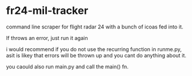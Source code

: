 # fr24-mil-tracker

command line scraper for flight radar 24 with a bunch of icoas fed into it. 

If throws an error, just run it again

i would recommend if you do not use the recurring function in runme.py, asit is likey that errors will be thrown up and you cant do anything about it.

you caould also run main.py and call the main() fn.
